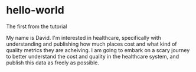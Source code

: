 # hello-world
The first from the tutorial

My name is David. I'm interested in healthcare, specifically with understanding and publishing how much places cost and what kind of quality metrics they are acheiving. I am going to embark on a scary journey to better understand the cost and quality in the healthcare system, and publish this data as freely as possible.

